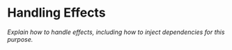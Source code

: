 # Handling Effects

_Explain how to handle effects, including how to inject dependencies for this purpose._
